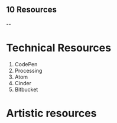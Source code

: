 ## 10 Resources
--
# Technical Resources
1. CodePen
2. Processing
3. Atom
4. Cinder
5. Bitbucket

# Artistic resources

